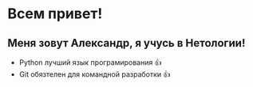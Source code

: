 # Всем привет!

## Меня зовут Александр, я учусь в Нетологии!

- Python лучший язык програмирования :+1:
- Git обязтелен для командной разработки :+1:
